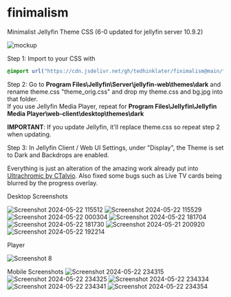 # finimalism
Minimalist Jellyfin Theme CSS (6-0 updated for jellyfin server 10.9.2)

![mockup](https://github.com/tedhinklater/finimalism/assets/66086488/137fd599-f08d-4159-b880-22f4b17ccbfd)

Step 1: Import to your CSS with

```css
@import url("https://cdn.jsdelivr.net/gh/tedhinklater/finimalism@main/finimalism6-0.css");

```

Step 2: Go to **Program Files\Jellyfin\Server\jellyfin-web\themes\dark** and rename theme.css "theme_orig.css" and drop my theme.css and bg.jpg into that folder.<br>
If you use Jellyfin Media Player, repeat for **Program Files\Jellyfin\Jellyfin Media Player\web-client\desktop\themes\dark**

**IMPORTANT**: If you update Jellyfin, it'll replace theme.css so repeat step 2 when updating.

Step 3: In Jellyfin Client / Web UI Settings, under "Display", the Theme is set to Dark and Backdrops are enabled. 

Everything is just an alteration of the amazing work already put into [Ultrachromic by CTalvio](https://github.com/CTalvio/Ultrachromic). Also fixed some bugs such as Live TV cards being blurred by the progress overlay.

Desktop Screenshots

![Screenshot 2024-05-22 115512](https://github.com/tedhinklater/finimalism/assets/66086488/522ee759-3758-4927-b596-4d0aa566eeee)
![Screenshot 2024-05-22 115529](https://github.com/tedhinklater/finimalism/assets/66086488/c10e6363-2953-4df3-8f58-cb24e691a8fb)
![Screenshot 2024-05-22 000304](https://github.com/tedhinklater/finimalism/assets/66086488/9e79dc9f-588f-457b-9b54-9db36167022d)
![Screenshot 2024-05-22 181704](https://github.com/tedhinklater/finimalism/assets/66086488/087692bd-4875-428d-aa90-0563d5f30f89)
![Screenshot 2024-05-22 181730](https://github.com/tedhinklater/finimalism/assets/66086488/a61c9ed9-2d6b-4daf-856f-56256c32f5bf)
![Screenshot 2024-05-21 200920](https://github.com/tedhinklater/finimalism/assets/66086488/777af77f-27e6-463b-95a2-f476347e363c)
![Screenshot 2024-05-22 192214](https://github.com/tedhinklater/finimalism/assets/66086488/693fe0d3-0e44-423f-9b33-1f8db2e36021)

Player

<img src="https://github.com/tedhinklater/finimalism/assets/66086488/976319a8-09eb-4bb8-be4d-1ebbc53e9180" alt="Screenshot 8">


Mobile Screenshots
![Screenshot 2024-05-22 234315](https://github.com/tedhinklater/finimalism/assets/66086488/4ae944c4-1272-4cdd-ac44-0ba24c3de8ee)
![Screenshot 2024-05-22 234325](https://github.com/tedhinklater/finimalism/assets/66086488/11e0d1f6-51c3-498f-9316-02be7784d142)
![Screenshot 2024-05-22 234334](https://github.com/tedhinklater/finimalism/assets/66086488/eeacd685-d884-49eb-bbdf-071977ae7bc6)
![Screenshot 2024-05-22 234341](https://github.com/tedhinklater/finimalism/assets/66086488/635de280-69ab-4b4d-8ab0-07fa42e2cf19)
![Screenshot 2024-05-22 234354](https://github.com/tedhinklater/finimalism/assets/66086488/86ccc5cb-21c3-4a6b-b9e6-01bc373dc8bf)


